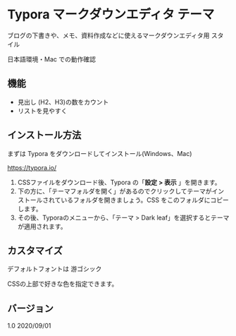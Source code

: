 # Typora マークダウンエディタ テーマ

ブログの下書きや、メモ、資料作成などに使えるマークダウンエディタ用 スタイル

日本語環境・Mac での動作確認



## 機能

- 見出し (H2、H3)の数をカウント
- リストを見やすく

## インストール方法

まずは Typora をダウンロードしてインストール(Windows、Mac)

https://typora.io/

1. CSSファイルをダウンロード後、Typora の「**設定 > 表示** 」を開きます。
2. 下の方に、「テーマフォルダを開く」があるのでクリックしてテーマがインストールされているフォルダを開きましょう。CSS をこのフォルダにコピーします。
3. その後、Typoraのメニューから、「テーマ > Dark leaf」を選択するとテーマが適用されます。

## カスタマイズ

デフォルトフォントは 游ゴシック



CSSの上部で好きな色を指定できます。

## バージョン
1.0 2020/09/01

